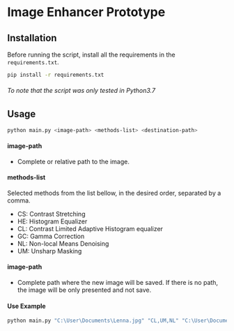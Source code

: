 # Image Enhancer Prototype

## Installation


Before running the script, install all the requirements in the `requirements.txt`.

```bash
pip install -r requirements.txt
```

###### _To note that the script was only tested in Python3.7_

## Usage

```bash
python main.py <image-path> <methods-list> <destination-path>
```

#### image-path
+ Complete or relative path to the image.

#### methods-list 
Selected methods from the list bellow, in the desired order, separated by a comma. 
+ CS: Contrast Stretching
+ HE: Histogram Equalizer
+ CL: Contrast Limited Adaptive Histogram equalizer
+ GC: Gamma Correction
+ NL: Non-local Means Denoising
+ UM: Unsharp Masking

#### image-path 
+ Complete path where the new image will be saved. If there is no path, the image will be only presented and not save.

#### Use Example
```bash
python main.py "C:\User\Documents\Lenna.jpg" "CL,UM,NL" "C:\User\Documents"
```
